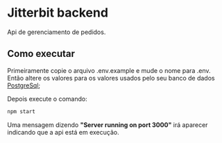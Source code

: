 # Jitterbit backend

Api de gerenciamento de pedidos.

## Como executar

Primeiramente copie o arquivo .env.example e mude o nome para .env. Então altere os valores para os valores usados pelo seu banco de dados [PostgreSql](https://www.postgresql.org/);

Depois execute o comando:

```bash
npm start
```

Uma mensagem dizendo **"Server running on port 3000"** irá aparecer indicando que a api está em execução.